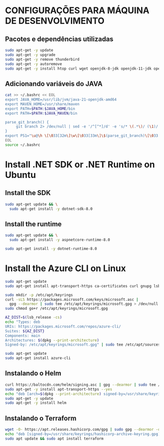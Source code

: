 # CONFIGURAÇÕES PARA MÁQUINA DE DESENVOLVIMENTO

## Pacotes e dependências utilizadas
```bash
sudo apt-get -y update
sudo apt-get -y upgrade
sudo apt-get -y remove thunderbird
sudo apt-get -y autoremove
sudo apt-get -y install htop curl wget openjdk-8-jdk openjdk-11-jdk openjdk-17-jdk openjdk-21-jdk maven terminator gnupg software-properties-common zip openssh-server python-is-python3 golang
```

## Adicionando variáveis do JAVA

```bash
cat >> ~/.bashrc << EOL
export JAVA_HOME=/usr/lib/jvm/java-21-openjdk-amd64
export MAVEN_HOME=/usr/share/maven
export PATH=$PATH:$JAVA_HOME/bin
export PATH=$PATH:$JAVA_MAVEN/bin

parse_git_branch() {
     git branch 2> /dev/null | sed -e '/^[^*]/d' -e 's/* \(.*\)/ (\1)/'
}
export PS1="\u@\h \[\033[32m\]\w\[\033[33m\]\$(parse_git_branch)\[\033[00m\] $ "
EOL
source ~/.bashrc
```

# Install .NET SDK or .NET Runtime on Ubuntu

## Install the SDK

```bash
sudo apt-get update && \
  sudo apt-get install -y dotnet-sdk-8.0
```` 

## Install the runtime

```bash
sudo apt-get update && \
  sudo apt-get install -y aspnetcore-runtime-8.0
````

```bash
sudo apt-get install -y dotnet-runtime-8.0
````


# Install the Azure CLI on Linux

```bash
sudo apt-get update
sudo apt-get install apt-transport-https ca-certificates curl gnupg lsb-release
````

```bash
sudo mkdir -p /etc/apt/keyrings
curl -sLS https://packages.microsoft.com/keys/microsoft.asc |
  gpg --dearmor | sudo tee /etc/apt/keyrings/microsoft.gpg > /dev/null
sudo chmod go+r /etc/apt/keyrings/microsoft.gpg
````

```bash
AZ_DIST=$(lsb_release -cs)
echo "Types: deb
URIs: https://packages.microsoft.com/repos/azure-cli/
Suites: ${AZ_DIST}
Components: main
Architectures: $(dpkg --print-architecture)
Signed-by: /etc/apt/keyrings/microsoft.gpg" | sudo tee /etc/apt/sources.list.d/azure-cli.sources
````


```bash
sudo apt-get update
sudo apt-get install azure-cli
````

## Instalando o Helm
```bash
curl https://baltocdn.com/helm/signing.asc | gpg --dearmor | sudo tee /usr/share/keyrings/helm.gpg > /dev/null
sudo apt-get -y install apt-transport-https --yes
echo "deb [arch=$(dpkg --print-architecture) signed-by=/usr/share/keyrings/helm.gpg] https://baltocdn.com/helm/stable/debian/ all main" | sudo tee /etc/apt/sources.list.d/helm-stable-debian.list
sudo apt-get -y update
sudo apt-get -y install helm
```

## Instalando o Terraform
```bash
wget -O- https://apt.releases.hashicorp.com/gpg | sudo gpg --dearmor -o /usr/share/keyrings/hashicorp-archive-keyring.gpg
echo "deb [signed-by=/usr/share/keyrings/hashicorp-archive-keyring.gpg] https://apt.releases.hashicorp.com $(lsb_release -cs) main" | sudo tee /etc/apt/sources.list.d/hashicorp.list
sudo apt update && sudo apt install terraform
````